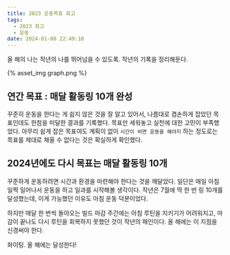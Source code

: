 ```yaml
---
title: 2023 운동목표 회고
tags:
  - 2023 회고
  - 운동
date: 2024-01-08 22:49:10
---
```



올 해의 나는 작년의 나를 뛰어넘을 수 있도록.
작년의 기록을 정리해둔다. 

{% asset_img graph.png %}

<!--more-->

## 연간 목표 : 매달 활동링 10개 완성

꾸준히 운동을 한다는 게 쉽지 않은 것을 잘 알고 있어서, 나름대로 겸손하게 잡았던 목표인데도 한참을 미달한 결과를 기록했다. 목표만 세워놓고 실천에 대한 고민이 부족했었다. 아무리 쉽게 잡은 목표여도 계획이 없이 `시간이 비면 운동을 해야지` 하는 정도로는 목표를 제대로 채울 수 없다는 것은 확실하게 확인했다.

## 2024년에도 다시 목표는 매달 활동링 10개

꾸준하게 운동하려면 시간과 환경을 마련해야 한다는 것을 깨달았다. 일단은 매일 아침 일찍 일어나서 운동을 하고 일과를 시작해볼 생각이다. 작년은 7월에 딱 한 번 링 10개를 달성했는데, 이게 가능했던 이유도 아침 운동 덕분이었다. 

하지만 매달 한 번씩 돌아오는 빌드 마감 주간에는 아침 루틴을 지키기가 어려워지고, 마감이 끝나도 다시 루틴을 회복하지 못했던 것이 작년의 패인이다. 올 해에는 이 지점을 신경써야 한다. 

화이팅. 올 해에는 달성한다!